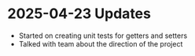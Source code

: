 # 2025-04-23 Updates
- Started on creating unit tests for getters and setters
- Talked with team about the direction of the project
